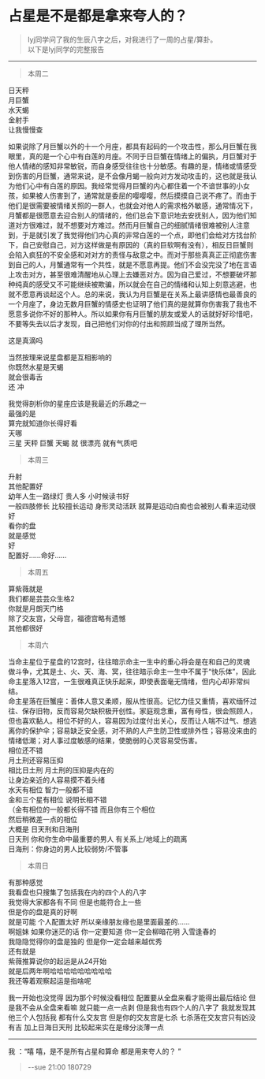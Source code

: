 # 占星是不是都是拿来夸人的？         
 
> lyj同学问了我的生辰八字之后，对我进行了一周的占星/算卦。  
> 以下是lyj同学的完整报告    

------   


> 本周二    

日天秤  
月巨蟹  
水天蝎   
金射手   
让我慢慢查   

如果说除了月巨蟹以外的十一个月座，都具有起码的一个攻击性，那么月巨蟹在我眼里，真的是一个心中有白莲的月座。不同于日巨蟹在情绪上的偏执，月巨蟹对于他人情绪的感知非常敏锐，而自身感受往往也十分敏感。有趣的是，情绪或情感受到伤害的月巨蟹，通常来说，是不会像月蝎一般向对方发动攻击的，这也就是我认为他们心中有白莲的原因。我经常觉得月巨蟹的内心都住着一个不谙世事的小女孩，如果被人伤害到了，通常就是委屈的嘤嘤嘤，然后摸摸自己说不疼了。而由于他们是很需要被情绪关照的一群人，也就会对他人的需求格外敏感，通常情况下，月蟹都是很愿意去迎合别人的情绪的，他们总会下意识地去安抚别人，因为他们知道对方很难过，就不想要对方难过。然而月巨蟹自己的细腻情绪很难被别人注意到，于是就引发了我觉得他们内心真的非常白莲的一个点，即他们会给对方找台阶下，自己安慰自己，对方这样做是有原因的（真的巨软啊有没有），相反日巨蟹则会陷入疯狂的不安全感和对对方的责怪与敌意之中。而对于那些真真正正彻底伤害到自己的人，月蟹通常有一个共性，就是不愿意再提。他们不会没完没了地在言语上攻击对方，甚至很难清醒地从心理上去嫌恶对方。因为自己爱过，不想要破坏那种纯真的感受又不可能继续被欺骗，所以就会在自己的情绪和认知上刻意逃避，也就不愿意再谈起这个人。总的来说，我认为月巨蟹是在关系上最讲感情也最善良的一个月座了，身边无数月巨蟹的情感史也证明了他们真的是就算你伤害我了我也不愿意多说你不好的那种人。所以如果你有月巨蟹的朋友或爱人的话就好好珍惜吧，不要等失去以后才发现，自己把他们对你的付出和照顾当成了理所当然。  

这是真滴吗

当然按理来说星盘都是互相影响的   
你既然水星是天蝎   
就会很毒舌  
还 冲

我觉得剖析你的星座应该是我最近的乐趣之一     
最强的是  
算完就知道你长得好看    
天哪  
三星   天秤 巨蟹 天蝎 就 很漂亮 就有气质吧  

> 本周三    

升射  
其他配置好  
幼年人生一路绿灯 贵人多 小时候读书好   
一般四肢修长 比较擅长运动 身形灵动活跃 就算是运动白痴也会被别人看来运动很好    
看你的盘  
就是感觉  
好  
配置好……命好……   

> 本周五    

算紫薇就是   
我们都是芸芸众生格2  
你就是月朗天门格     
除了交友宫，父母宫，福德宫略有遗憾   
其他都很好    

> 本周六     

当命主星位于星盘的12宫时，往往暗示命主一生中的重心将会是在和自己的灵魂做斗争，尤其是土、火、天、海、冥，往往暗示命主一生中不属于“快乐体”，因此命主星落入12宫，一生很难真正快乐起来，即使表面毫无情绪，但内心却非常纠结。  
 命主星落在巨蟹座：善体人意又柔顺，服从性很高。记忆力佳又重情，喜欢缅怀过往、保存旧物，反而容易欠缺积极开创性。家庭观念重，富有母性，很会照顾人，但也喜欢黏人。相位不好的人，容易因为过度付出关心，反而让人喘不过气、想逃离你的保护伞；容易缺乏安全感，对不熟的人产生防卫性或排外性；容易没来由的情绪低潮；对人事过度敏感的结果，使脆弱的心灵容易受伤害。  
相位还不错  
月土刑还容易压抑  
相比日土刑 月土刑的压抑是内在的   
让身边亲近的人容易摸不着头绪  
水天有相位 智力一般都不错   
金和三个星有相位 说明长相不错    
（金有相位的一般都长得不错 而且你有三个相位     
然后稍微差一点的相位  
大概是 日天刑和日海刑    
日天刑 你和你生命中最重要的男人 有关系上/地域上的疏离   
日海刑：你身边的男人比较弱势/不管事 

> 本周日    

有那种感觉    
我看盘也只搜集了包括我在内的四个人的八字    
我觉得大家都各有不同 但是也能符合上一些  
但是你的盘是真的好啊  
就是可能 个人配置太好 所以亲缘朋友缘也是里面最差的……    
啊姐妹 如果你迷茫的话 你一定要知道 你一定会柳暗花明 入雪逢春的  
我隐隐觉得你的盘是独的 但是你一定会越来越优秀  
还有就是     
紫薇推算说你的起运是从24开始  
就是后两年啊哈哈哈哈哈哈哈哈哈  
我还等着观察起运是指啥呢     

我一开始也没觉得 因为那个时候没看相位 配置要从全盘来看才能得出最后结论 但是我不会从全盘来看嘛 就只能一点一点剥 但是我也有四个人的八字了 我就发现其他三个人包括我 都有什么交友宫 但是你的交友宫是七杀 七杀落在交友宫只有凶没有吉 加上日海日天刑 比较起来实在是缘分淡薄一点     



------  

我 ：“嘻 嘻，是不是所有占星和算命 都是用来夸人的？ ”    

>  --sue  21:00  180729


    
